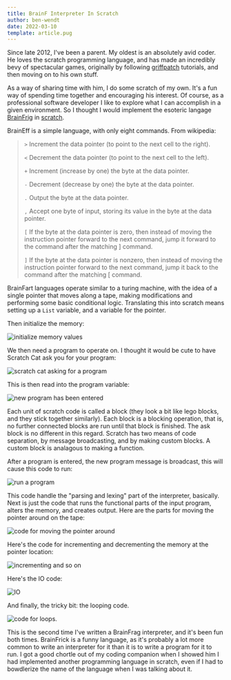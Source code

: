 ```yaml
---
title: BrainF Interpreter In Scratch
author: ben-wendt
date: 2022-03-10
template: article.pug
---
```


Since late 2012, I've been a parent. My oldest is an absolutely avid
coder. He loves the scratch programming language, and has made an
incredibly bevy of spectacular games, originally by following
[griffpatch](https://www.youtube.com/channel/UCawsI_mlmPA7Cfld-qZhBQA)
tutorials, and then moving on to his own stuff.

As a way of sharing time with him, I do some scratch of my own. It's a
fun way of spending time together and encouraging his interest. Of course,
as a professional software developer I like to explore what I can
accomplish in a given environment. So I thought I would implement the
esoteric langage [BrainFrig](https://en.wikipedia.org/wiki/Brainfuck)
in [scratch](https://scratch.mit.edu/).

<span class="more"></span>

BrainEff is a simple language, with only eight commands. From wikipedia:

> `>` 	Increment the data pointer (to point to the next cell to the right).
>
> `<` 	Decrement the data pointer (to point to the next cell to the left).
>
> `+` 	Increment (increase by one) the byte at the data pointer.
>
> `-` 	Decrement (decrease by one) the byte at the data pointer.
>
> `.` 	Output the byte at the data pointer.
>
> `,` 	Accept one byte of input, storing its value in the byte at the data pointer.
>
> `[` 	If the byte at the data pointer is zero, then instead of moving the instruction pointer forward to the next command, jump it forward to the command after the matching ] command.
>
> `]` 	If the byte at the data pointer is nonzero, then instead of moving the instruction pointer forward to the next command, jump it back to the command after the matching [ command.

BrainFart languages operate similar to a turing machine, with the idea of a single
pointer that moves along a tape, making modifications and performing some basic
conditional logic. Translating this into scratch means setting up a `List` variable,
and a variable for the pointer.

Then initialize the memory:

![initialize memory values](initialize-mem.png)

We then need a program to operate on. I thought it would be cute to have
Scratch Cat ask you for your program:

![scratch cat asking for a program](program-ask.png)

This is then read into the program variable:

![new program has been entered](new-program.png)

Each unit of scratch code is called a block (they look a bit like lego
blocks, and they stick together similarly). Each block is a blocking operation,
that is, no further connected blocks are run until that block is finished. The
ask block is no different in this regard. Scratch has two means of code separation,
by message broadcasting, and by making custom blocks. A custom block is analagous
to making a function.

After a program is entered, the new program message is broadcast, this will
cause this code to run:

![run a program](run-program.png)

This code handle the "parsing and lexing" part of the interpreter, basically.
Next is just the code that runs the functional parts of the input program,
alters the memory, and creates output. Here are the parts for moving the pointer
around on the tape:

![code for moving the pointer around](move-pointer.png)

Here's the code for incrementing and decrementing the memory at the pointer
location:

![incrementing and so on](inc-dec.png)

Here's the IO code:

![IO](io.png)

And finally, the tricky bit: the looping code.

![code for loops.](loops.png)

This is the second time I've written a BrainFrag interpreter, and it's been fun
both times. BrainFrick is a funny language, as it's probably a lot more common to
write an interpreter for it than it is to write a program for it to run.
I got a good chortle out of my coding companion when I showed him
I had implemented another programming language in scratch, even if I had to
bowdlerize the name of the language when I was talking about it.